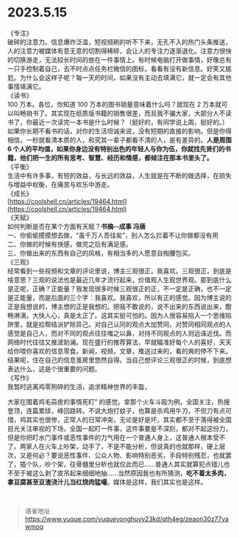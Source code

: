 # 2023.5.15
《专注》  
破碎的注意力。信息爆炸泛滥，短视频刷的听不下来，无孔不入的热门头条推送，人的注意力被媒体有意无意的切割得稀碎，会让人的专注力逐渐退化。注意力很快的切换游走，无法较长时间的放在一件事情上。有时候电脑打开做事情，好像总有一只手控制着自己，去不时点点任务栏微信的图标，看看有没有新信息。好笑又尴尬。为什么会这样子呢？每一天的时间，如果没有主动去填满它，就一定会有其他事情填满它。  
《读书》  
100 万本。各位，你知道 100 万本的图书销量意味着什么吗？就现在 2 万本就可以叫畅销书了。其实现在纸质版书籍的销售很差，而且我不骗大家，大部分人不读书了，你最近一次读完一本书是什么时候？（挺好的，有同学说上周，挺好的。）  
如果你长期不看书的话，对你的生活坦诚来说，没有短期的直接的影响。但是你得相信，一秒就看清本质的人，和究其一辈子都看不清的人，是有差异的。**人是周围 6 个人的平均值，如果你身边没有特别出色的年轻人与你为伍，你就找先贤们的书籍，他们把一生的所有思考、智慧、经历和情感，都倾注在那本书里头了。**  
《平衡》  
生活中有许多事，有短的效益，与长远的效益，人生就是在不断的做选择，在损失与增益中权衡，在痛苦与欢乐中游走。  
《成长》  
[https://coolshell.cn/articles/19464.html](https://coolshell.cn/articles/19464.html)  
《天赋》  
如何判断是否在某个方面有天赋？**书摘--成事 冯唐**  
一、你偷偷摸摸想去做，“虽千万人吾往矣”，别人怎么拦着不让你做都没有用  
二、你做的时候有快感，做完之后有满足感。  
三、你做出来的东西有自己的风格，有相当多的人愿意自掏腰包买。  
《三观》  
经常看到一些视频和文章的评论里说，博主三观很正，我喜欢。三观很正，到底是啥意思？三观的说法也是最近几年才流行起来，价值观人生观世界观。那到底什么是正呢，正确？正能量？我发现很多时候三观很正的正，不一定是正确，也不一定是正能量，而是后面的三个字：我喜欢。我喜欢，所以有正的感觉。因为博主说的正是我想说的，博主想的正是我想的。把我不敢说的，说不出来的东西说出来，酣畅淋漓，大快人心，真是太正了。这其实挺可怕的。因为人很容易陷入一个思维陷阱里，就是拉帮结派铲除异己。对自己认同的观点大加赞同，对赞同相同观点的人感觉是自己人，而对不同的观点往往嗤之以鼻，对持不同观点的人则远诛近伐。而网络时代往往又推波助澜。现在盛行的推荐算法，早就瞄准好每个人的喜好，天天给你喂你喜欢的信息零食。新闻，视频，文章，推送过来的，看的爽的停不下来。结果呢，住在自己的信息茧房里悠然自得。当自己想评论三观很正的时候，到底想表达什么，这是个很重要的问题。  
《写作》  
我暂时逃离鸡零狗碎的生活，追求精神世界的丰盈，

大家在围着鸡毛蒜皮的事情死盯” 的感觉。拿那个火车斗殴为例，全国关注，热搜登顶，连篇累牍，峰回路转。不说大炮打蚊子，也算是杀鸡用牛刀，不但刀有点可惜，鸡其实也很惨，正常人的日常冲突，无论是好是坏，其实都不至于落得被全国目光关注审视的下场，全国一起盯一件事，这件事要是不深刻，都对不起这份力，但是你把盯水门事件或恶性事件的力气用在一个普通人身上，这普通人根本受不了。两家人在火车上吵架，动手了，不是不能分析，但说真的也就那样，硬上层次，又是何必？要说恶性事件、公众人物、影响特别恶劣，手段特别残忍，也就罢了，插个队，吵个架，往骨髓里分析也就仅此而已……普通人其实就算犯点错儿也不至于被这么剥了皮吊起来细细地抽……当然原因我也有所猜测，**吃不着太多肉，拿豆腐甚至豆渣浇汁儿当红烧肉猛嘬**。媒体是这样，我们其实也是这样。

<br>
  
> 语雀地址 https://www.yuque.com/yuqueyonghuyv23kd/qth4eg/zeaon30z77vawmoq